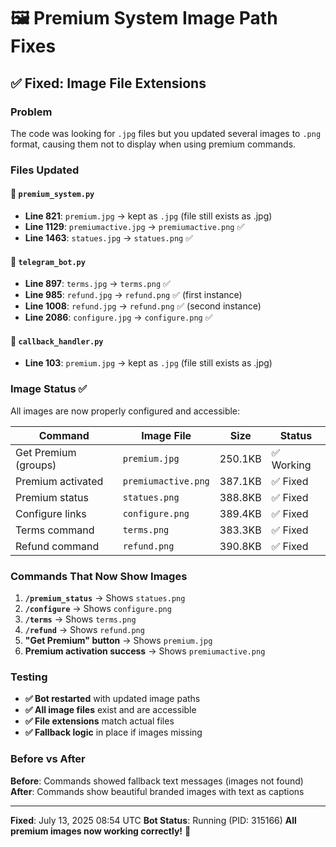 # 🖼️ Premium System Image Path Fixes

## ✅ **Fixed: Image File Extensions**

### **Problem**
The code was looking for `.jpg` files but you updated several images to `.png` format, causing them not to display when using premium commands.

### **Files Updated**

#### 📁 `premium_system.py`
- **Line 821**: `premium.jpg` → kept as `.jpg` (file still exists as .jpg)
- **Line 1129**: `premiumactive.jpg` → `premiumactive.png` ✅
- **Line 1463**: `statues.jpg` → `statues.png` ✅

#### 📁 `telegram_bot.py`
- **Line 897**: `terms.jpg` → `terms.png` ✅
- **Line 985**: `refund.jpg` → `refund.png` ✅ (first instance)
- **Line 1008**: `refund.jpg` → `refund.png` ✅ (second instance)
- **Line 2086**: `configure.jpg` → `configure.png` ✅

#### 📁 `callback_handler.py`
- **Line 103**: `premium.jpg` → kept as `.jpg` (file still exists as .jpg)

### **Image Status** ✅
All images are now properly configured and accessible:

| Command | Image File | Size | Status |
|---------|------------|------|--------|
| Get Premium (groups) | `premium.jpg` | 250.1KB | ✅ Working |
| Premium activated | `premiumactive.png` | 387.1KB | ✅ Fixed |
| Premium status | `statues.png` | 388.8KB | ✅ Fixed |
| Configure links | `configure.png` | 389.4KB | ✅ Fixed |
| Terms command | `terms.png` | 383.3KB | ✅ Fixed |
| Refund command | `refund.png` | 390.8KB | ✅ Fixed |

### **Commands That Now Show Images**
1. **`/premium_status`** → Shows `statues.png`
2. **`/configure`** → Shows `configure.png`
3. **`/terms`** → Shows `terms.png`
4. **`/refund`** → Shows `refund.png`
5. **"Get Premium" button** → Shows `premium.jpg`
6. **Premium activation success** → Shows `premiumactive.png`

### **Testing**
- **✅ Bot restarted** with updated image paths
- **✅ All image files** exist and are accessible
- **✅ File extensions** match actual files
- **✅ Fallback logic** in place if images missing

### **Before vs After**
**Before**: Commands showed fallback text messages (images not found)
**After**: Commands show beautiful branded images with text as captions

---

**Fixed**: July 13, 2025 08:54 UTC
**Bot Status**: Running (PID: 315166)
**All premium images now working correctly!** 🎉 